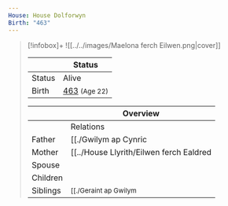 ```yaml
---
House: House Dolforwyn
Birth: "463"
---
```


> [!infobox]+
> ![[../../images/Maelona ferch Eilwen.png|cover]]
>
> || Status   |
> | ---- | ---- |
> |Status| Alive|
> |Birth| [463](463) <small>(Age 22)</small> |
>
> || Overview   |
> | ---- | ---- |
> || Relations   |
> | Father | [[./Gwilym ap Cynric|Gwilym ap Cynric]] |
> | Mother | [[../House Llyrith/Eilwen ferch Ealdred|Eilwen ferch Ealdred]] |
> | Spouse |  |
> | Children| |
> | Siblings | <small>[[./Geraint ap Gwilym|Geraint ap Gwilym]] (Older brother), [[./Madoc ap Gwilym|Madoc ap Gwilym]] (Younger brother)</small> |

